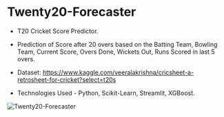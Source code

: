 # Twenty20-Forecaster

* T20 Cricket Score Predictor.

* Prediction of Score after 20 overs based on the Batting Team, Bowling Team, Current Score, Overs Done, Wickets Out, Runs Scored in last 5 overs.

* Dataset: https://www.kaggle.com/veeralakrishna/cricsheet-a-retrosheet-for-cricket?select=t20s

* Technologies Used - Python, Scikit-Learn, Streamlit, XGBoost.

![Twenty20-Forecaster](https://user-images.githubusercontent.com/114925625/222499369-1db99d9b-fbb1-4370-8145-a8f7d75b281c.png)

